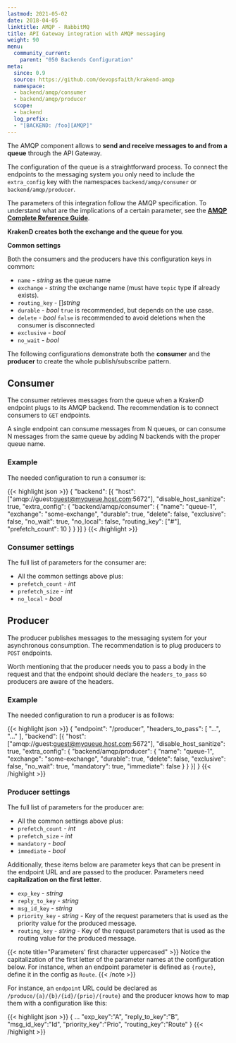 ```yaml
---
lastmod: 2021-05-02
date: 2018-04-05
linktitle: AMQP - RabbitMQ
title: API Gateway integration with AMQP messaging
weight: 90
menu:
  community_current:
    parent: "050 Backends Configuration"
meta:
  since: 0.9
  source: https://github.com/devopsfaith/krakend-amqp
  namespace:
  - backend/amqp/consumer
  - backend/amqp/producer
  scope:
  - backend
  log_prefix:
  - "[BACKEND: /foo][AMQP]"
---
```


The AMQP component allows to **send and receive messages to and from a queue** through the API Gateway.

The configuration of the queue is a straightforward process. To connect the endpoints to the messaging system you only need to include the `extra_config` key with the namespaces `backend/amqp/consumer` or `backend/amqp/producer`.

The parameters of this integration follow the AMQP specification. To understand
what are the implications of a certain parameter, see the **[AMQP Complete Reference Guide](https://www.rabbitmq.com/amqp-0-9-1-reference.html)**.

**KrakenD creates both the exchange and the queue for you**.

**Common settings**

Both the consumers and the producers have this configuration keys in common:

- `name` - *string* as the queue name
- `exchange` - *string* the exchange name (must have `topic` type if already exists).
- `routing_key` - []*string*
- `durable` - *bool* `true` is recommended, but depends on the use case.
- `delete` - *bool* `false` is recommended to avoid deletions when the consumer is disconnected
- `exclusive` - *bool*
- `no_wait` - *bool*

The following configurations demonstrate both the **consumer** and the **producer** to create the whole publish/subscribe pattern.

## Consumer
The consumer retrieves messages from the queue when a KrakenD endpoint plugs to its AMQP backend. The recommendation is to connect consumers to `GET` endpoints.

A single endpoint can consume messages from N queues, or can consume N messages from the same queue by adding N backends with the proper queue name.

### Example
The needed configuration to run a consumer is:

{{< highlight json >}}
{
    "backend": [{
        "host": ["amqp://guest:guest@myqueue.host.com:5672"],
        "disable_host_sanitize": true,
        "extra_config": {
            "backend/amqp/consumer": {
                "name":           "queue-1",
                "exchange":       "some-exchange",
                "durable":        true,
                "delete":         false,
                "exclusive":      false,
                "no_wait":        true,
                "no_local":       false,
                "routing_key":    ["#"],
                "prefetch_count": 10
            }
        }
    }]
}
{{< /highlight >}}

### Consumer settings
The full list of parameters for the consumer are:

- All the common settings above plus:
- `prefetch_count` - *int*
- `prefetch_size` - *int*
- `no_local` - *bool*

## Producer
The producer publishes messages to the messaging system for your asynchronous consumption. The recommendation is to plug producers to `POST` endpoints.

Worth mentioning that the producer needs you to pass a body in the request and that the endpoint should declare the `headers_to_pass` so producers are aware of the headers.

### Example
The needed configuration to run a producer is as follows:

{{< highlight json >}}
{
    "endpoint": "/producer",
    "headers_to_pass": [ "...", "..." ],
    "backend": [{
    "host": ["amqp://guest:guest@myqueue.host.com:5672"],
    "disable_host_sanitize": true,
    "extra_config": {
        "backend/amqp/producer": {
            "name": "queue-1",
            "exchange": "some-exchange",
            "durable": true,
            "delete": false,
            "exclusive": false,
            "no_wait": true,
            "mandatory": true,
            "immediate": false
        }
    }
    }]
}
{{< /highlight >}}

### Producer settings
The full list of parameters for the producer are:

- All the common settings above plus:
- `prefetch_count` - *int*
- `prefetch_size` - *int*
- `mandatory` - *bool*
- `immediate` - *bool*

Additionally, these items below are parameter keys that can be present in the endpoint URL and are passed to the producer. Parameters need **capitalization on the first letter**.

- `exp_key` - *string*
- `reply_to_key` - *string*
- `msg_id_key` - *string*
- `priority_key` - *string* - Key of the request parameters that is used as the priority value for the produced message.
- `routing_key` - *string* - Key of the request parameters that is used as the routing value for the produced message.


{{< note title="Parameters' first character uppercased" >}}
Notice the capitalization of the first letter of the parameter names at the configuration below. For instance, when an endpoint parameter is defined as `{route}`, define it in the config as `Route`.
{{< /note >}}

For instance, an `endpoint` URL could be declared as `/produce/{a}/{b}/{id}/{prio}/{route}` and the producer knows how to map them with a configuration like this:

{{< highlight json >}}
{
    ...
    "exp_key":"A",
    "reply_to_key":"B",
    "msg_id_key":"Id",
    "priority_key":"Prio",
    "routing_key":"Route"
}
{{< /highlight >}}
